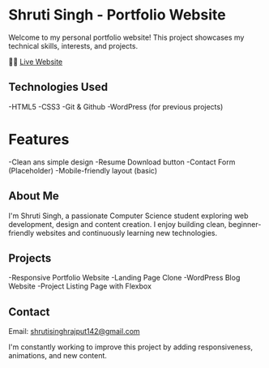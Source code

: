 # Shruti Singh - Portfolio Website

Welcome to my personal portfolio website! This project showcases my technical skills, interests, and projects.

👩‍💻 [Live Website](https://shruti142151.github.io/portfolio/)

## Technologies Used
-HTML5
-CSS3
-Git & Github
-WordPress (for previous projects)

# Features
-Clean ans simple design
-Resume Download button
-Contact Form (Placeholder)
-Mobile-friendly layout (basic)

## About Me
I'm Shruti Singh, a passionate Computer Science student exploring web development, design and content creation. I enjoy building clean, beginner-friendly websites and continuously learning new technologies.

## Projects
-Responsive Portfolio Website
-Landing Page Clone
-WordPress Blog Website
-Project Listing Page with Flexbox

## Contact
Email: shrutisinghrajput142@gmail.com

I'm constantly working to improve this project by adding responsiveness, animations, and new content.
